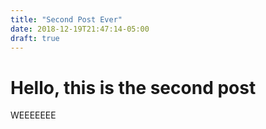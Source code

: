 ```yaml
---
title: "Second Post Ever"
date: 2018-12-19T21:47:14-05:00
draft: true
---
```


# Hello, this is the second post

WEEEEEEE
